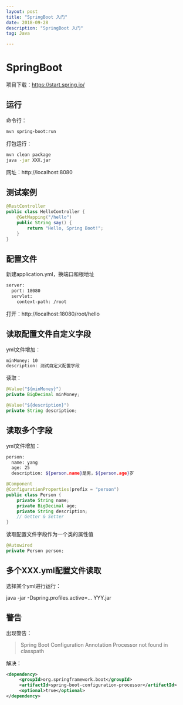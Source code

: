 ```yaml
---
layout: post
title: "SpringBoot 入门"
date: 2018-09-28
description: "SpringBoot 入门"
tag: Java

---
```


# SpringBoot


项目下载：https://start.spring.io/

## 运行

命令行：
```sh
mvn spring-boot:run
```

打包运行：
```sh
mvn clean package
java -jar XXX.jar
```

网址：http://localhost:8080

## 测试案例

```java
@RestController
public class HelloController {
    @GetMapping("/hello")
    public String say() {
        return "Hello, Spring Boot!";
    }
}
```

## 配置文件

新建application.yml，换端口和根地址
```sh
server:
  port: 18080
  servlet:
    context-path: /root
```

打开：http://localhost:18080/root/hello


## 读取配置文件自定义字段

yml文件增加：
```sh
minMoney: 10
description: 测试自定义配置字段
```

读取：
```java
@Value("${minMoney}")
private BigDecimal minMoney;

@Value("${description}")
private String description;
```

## 读取多个字段

yml文件增加：
```sh
person:
  name: yang
  age: 25
  description: ${person.name}是男，${person.age}岁
```

```java
@Component
@ConfigurationProperties(prefix = "person")
public class Person {
    private String name;
    private BigDecimal age;
    private String description;
    // Getter & Setter
}
```

读取配置文件字段作为一个类的属性值
```java
@Autowired
private Person person;
```

## 多个XXX.yml配置文件读取

选择某个yml进行运行：

java -jar -Dspring.profiles.active=... YYY.jar


## 警告

出现警告：

> Spring Boot Configuration Annotation Processor not found in classpath

解决：

```xml
<dependency>
     <groupId>org.springframework.boot</groupId>
     <artifactId>spring-boot-configuration-processor</artifactId>
     <optional>true</optional>
</dependency>
```

